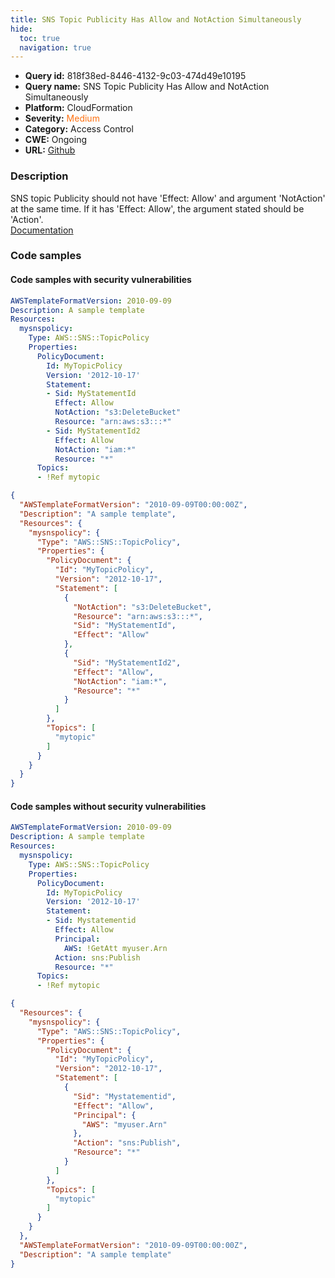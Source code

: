 ```yaml
---
title: SNS Topic Publicity Has Allow and NotAction Simultaneously
hide:
  toc: true
  navigation: true
---
```


<style>
  .highlight .hll {
    background-color: #ff171742;
  }
  .md-content {
    max-width: 1100px;
    margin: 0 auto;
  }
</style>

-   **Query id:** 818f38ed-8446-4132-9c03-474d49e10195
-   **Query name:** SNS Topic Publicity Has Allow and NotAction Simultaneously
-   **Platform:** CloudFormation
-   **Severity:** <span style="color:#ff7213">Medium</span>
-   **Category:** Access Control
-   **CWE:** Ongoing
-   **URL:** [Github](https://github.com/Checkmarx/kics/tree/master/assets/queries/cloudFormation/aws/sns_topic_publicity_has_allow_and_not_action_simultaneously)

### Description
SNS topic Publicity should not have 'Effect: Allow' and argument 'NotAction' at the same time. If it has 'Effect: Allow', the argument stated should be 'Action'.<br>
[Documentation](https://docs.aws.amazon.com/AWSCloudFormation/latest/UserGuide/quickref-iam.html#scenario-sns-policy)

### Code samples
#### Code samples with security vulnerabilities
```yaml title="Positive test num. 1 - yaml file" hl_lines="7"
AWSTemplateFormatVersion: 2010-09-09
Description: A sample template
Resources:
  mysnspolicy:
    Type: AWS::SNS::TopicPolicy
    Properties:
      PolicyDocument:
        Id: MyTopicPolicy
        Version: '2012-10-17'
        Statement:
        - Sid: MyStatementId
          Effect: Allow
          NotAction: "s3:DeleteBucket"
          Resource: "arn:aws:s3:::*"
        - Sid: MyStatementId2
          Effect: Allow
          NotAction: "iam:*"
          Resource: "*"
      Topics:
      - !Ref mytopic
```
```json title="Positive test num. 2 - json file" hl_lines="8"
{
  "AWSTemplateFormatVersion": "2010-09-09T00:00:00Z",
  "Description": "A sample template",
  "Resources": {
    "mysnspolicy": {
      "Type": "AWS::SNS::TopicPolicy",
      "Properties": {
        "PolicyDocument": {
          "Id": "MyTopicPolicy",
          "Version": "2012-10-17",
          "Statement": [
            {
              "NotAction": "s3:DeleteBucket",
              "Resource": "arn:aws:s3:::*",
              "Sid": "MyStatementId",
              "Effect": "Allow"
            },
            {
              "Sid": "MyStatementId2",
              "Effect": "Allow",
              "NotAction": "iam:*",
              "Resource": "*"
            }
          ]
        },
        "Topics": [
          "mytopic"
        ]
      }
    }
  }
}

```


#### Code samples without security vulnerabilities
```yaml title="Negative test num. 1 - yaml file"
AWSTemplateFormatVersion: 2010-09-09
Description: A sample template
Resources:
  mysnspolicy:
    Type: AWS::SNS::TopicPolicy
    Properties:
      PolicyDocument:
        Id: MyTopicPolicy
        Version: '2012-10-17'
        Statement:
        - Sid: Mystatementid
          Effect: Allow
          Principal:
            AWS: !GetAtt myuser.Arn
          Action: sns:Publish
          Resource: "*"
      Topics:
      - !Ref mytopic
```
```json title="Negative test num. 2 - json file"
{
  "Resources": {
    "mysnspolicy": {
      "Type": "AWS::SNS::TopicPolicy",
      "Properties": {
        "PolicyDocument": {
          "Id": "MyTopicPolicy",
          "Version": "2012-10-17",
          "Statement": [
            {
              "Sid": "Mystatementid",
              "Effect": "Allow",
              "Principal": {
                "AWS": "myuser.Arn"
              },
              "Action": "sns:Publish",
              "Resource": "*"
            }
          ]
        },
        "Topics": [
          "mytopic"
        ]
      }
    }
  },
  "AWSTemplateFormatVersion": "2010-09-09T00:00:00Z",
  "Description": "A sample template"
}

```
